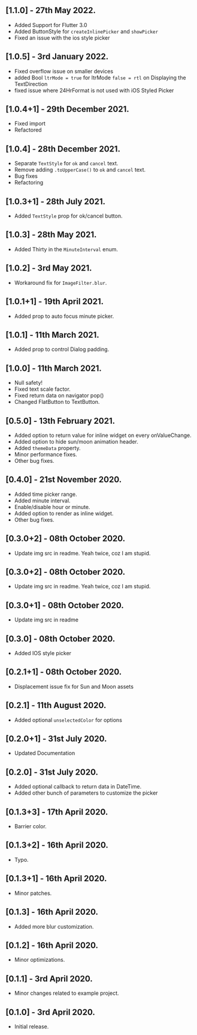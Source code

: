 ## [1.1.0] - 27th May 2022.

- Added Support for Flutter 3.0
- Added ButtonStyle for `createInlinePicker` and `showPicker`
- Fixed an issue with the ios style picker 

## [1.0.5] - 3rd January 2022.

- Fixed overflow issue on smaller devices
- added Bool `ltrMode = true` for ltrMode `false = rtl` on Displaying the TextDirection
- fixed issue where 24HrFormat is not used with iOS Styled Picker 

## [1.0.4+1] - 29th December 2021.

- Fixed import
- Refactored

## [1.0.4] - 28th December 2021.

- Separate `TextStyle` for `ok` and `cancel` text.
- Remove adding `.toUpperCase()` to `ok` and `cancel` text.
- Bug fixes
- Refactoring

## [1.0.3+1] - 28th July 2021.

- Added `TextStyle` prop for ok/cancel button.

## [1.0.3] - 28th May 2021.

- Added Thirty in the `MinuteInterval` enum.

## [1.0.2] - 3rd May 2021.

- Workaround fix for `ImageFilter.blur`.

## [1.0.1+1] - 19th April 2021.

- Added prop to auto focus minute picker.

## [1.0.1] - 11th March 2021.

- Added prop to control Dialog padding.

## [1.0.0] - 11th March 2021.

- Null safety!
- Fixed text scale factor.
- Fixed return data on navigator pop()
- Changed FlatButton to TextButton.

## [0.5.0] - 13th February 2021.

- Added option to return value for inline widget on every onValueChange.
- Added option to hide sun/moon animation header.
- Added `themeData` property.
- Minor performance fixes.
- Other bug fixes.

## [0.4.0] - 21st November 2020.

- Added time picker range.
- Added minute interval.
- Enable/disable hour or minute.
- Added option to render as inline widget.
- Other bug fixes.

## [0.3.0+2] - 08th October 2020.

- Update img src in readme. Yeah twice, coz I am stupid.

## [0.3.0+2] - 08th October 2020.

- Update img src in readme. Yeah twice, coz I am stupid.

## [0.3.0+1] - 08th October 2020.

- Update img src in readme

## [0.3.0] - 08th October 2020.

- Added IOS style picker

## [0.2.1+1] - 08th October 2020.

- Displacement issue fix for Sun and Moon assets

## [0.2.1] - 11th August 2020.

- Added optional `unselectedColor` for options

## [0.2.0+1] - 31st July 2020.

- Updated Documentation

## [0.2.0] - 31st July 2020.

- Added optional callback to return data in DateTime.
- Added other bunch of parameters to customize the picker

## [0.1.3+3] - 17th April 2020.

- Barrier color.

## [0.1.3+2] - 16th April 2020.

- Typo.

## [0.1.3+1] - 16th April 2020.

- Minor patches.

## [0.1.3] - 16th April 2020.

- Added more blur customization.

## [0.1.2] - 16th April 2020.

- Minor optimizations.

## [0.1.1] - 3rd April 2020.

- Minor changes related to example project.

## [0.1.0] - 3rd April 2020.

- Initial release.
